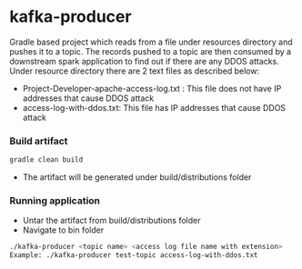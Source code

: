 # kafka-producer

Gradle based project which reads from a file under resources directory and pushes it to a topic. The records pushed to a topic are then consumed by a downstream spark application to find out if there are any DDOS attacks. Under resource directory there are 2 text files as described below:

- Project-Developer-apache-access-log.txt : This file does not have IP addresses that cause DDOS attack
- access-log-with-ddos.txt: This file has IP addresses that cause DDOS attack

### Build artifact

```sh
gradle clean build
```
- The artifact will be generated under build/distributions folder

### Running application

- Untar the artifact from build/distributions folder
- Navigate to bin folder
```sh
./kafka-producer <topic name> <access log file name with extension>
Example: ./kafka-producer test-topic access-log-with-ddos.txt
```
